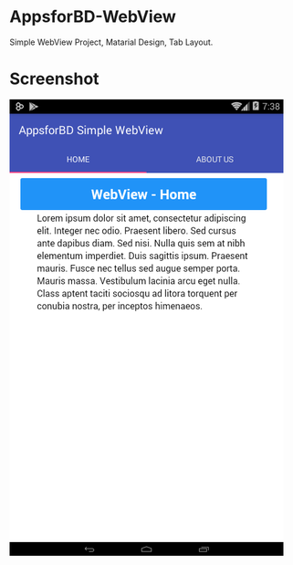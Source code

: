 # AppsforBD-WebView
Simple WebView Project, Matarial Design, Tab Layout.

# Screenshot
![Screenshot](screenshot/Screenshot_2016-01-27-19-38-46.png)